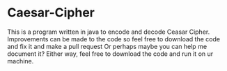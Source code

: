 # Caesar-Cipher
This is a program written in java to encode and decode Ceasar Cipher. Improvements can be made to the code so feel free to download the code and fix it and make a pull request
Or perhaps maybe you can help me document it? Either way, feel free to download the code and run it on ur machine.
